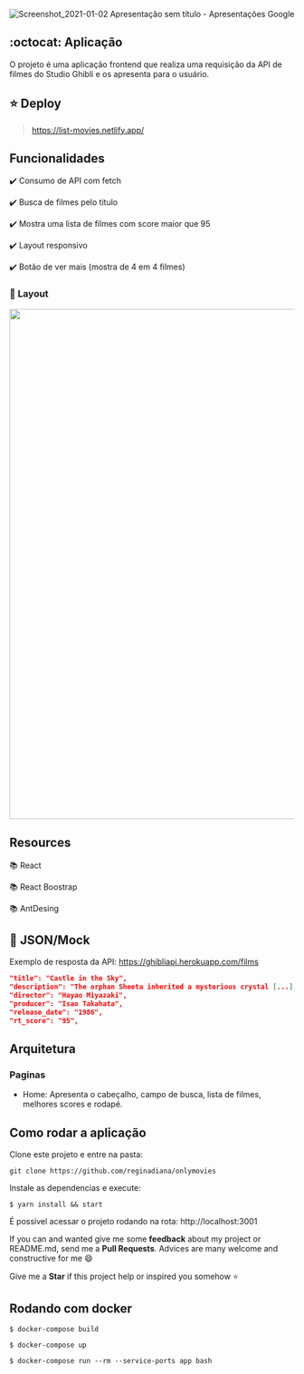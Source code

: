 ![Screenshot_2021-01-02 Apresentação sem título - Apresentações Google](https://user-images.githubusercontent.com/46378210/103469484-3d825a80-4d44-11eb-8071-c131b397a551.png)

## :octocat: Aplicação

O projeto é uma aplicação frontend que realiza uma requisição da API de filmes do Studio Ghibli e os apresenta para o usuário.

## :star: Deploy

> https://list-movies.netlify.app/

## Funcionalidades

:heavy_check_mark: Consumo de API com fetch

:heavy_check_mark: Busca de filmes pelo titulo

:heavy_check_mark: Mostra uma lista de filmes com score maior que 95 

:heavy_check_mark: Layout responsivo

:heavy_check_mark: Botão de ver mais (mostra de 4 em 4 filmes)

### :iphone: Layout 

<img src="https://user-images.githubusercontent.com/46378210/170803030-7e655062-d812-42e3-ade0-ed23c21776e8.png" width="900" />

## Resources

:books: React

:books: React Boostrap

:books: AntDesing 

## :floppy_disk: JSON/Mock

Exemplo de resposta da API: https://ghibliapi.herokuapp.com/films

```json
"title": "Castle in the Sky",
"description": "The orphan Sheeta inherited a mysterious crystal [...],
"director": "Hayao Miyazaki",
"producer": "Isao Takahata",
"release_date": "1986",
"rt_score": "95",
```

## Arquitetura

### Paginas

- Home: Apresenta o cabeçalho, campo de busca, lista de filmes, melhores scores e rodapé.

## Como rodar a aplicação

Clone este projeto e entre na pasta:

```
git clone https://github.com/reginadiana/onlymovies
```
Instale as dependencias e execute:

```
$ yarn install && start
```

É possivel acessar o projeto rodando na rota: http://localhost:3001

If you can and wanted give me some **feedback** about my project or README.md, send me a **Pull Requests**. Advices are many welcome and constructive for me :smile:

Give me a **Star** if this project help or inspired you somehow :star:

## Rodando com docker 

```
$ docker-compose build
```

```
$ docker-compose up
```

```
$ docker-compose run --rm --service-ports app bash  
```